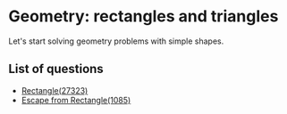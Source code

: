 Geometry: rectangles and triangles
=======================
Let's start solving geometry problems with simple shapes.

List of questions
----------------

- [Rectangle(27323)](https://github.com/yoru4890/coding_test/blob/main/baekjoon/geometry_rectangles_triangles/27323.md)
- [Escape from Rectangle(1085)](https://github.com/yoru4890/coding_test/blob/main/baekjoon/geometry_rectangles_triangles/1085.md)
